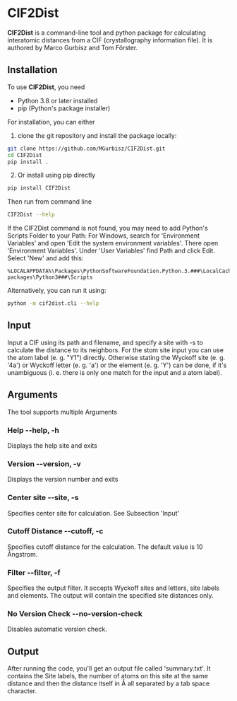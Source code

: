 # CIF2Dist

**CIF2Dist** is a command-line tool and python package for calculating interatomic distances from a CIF (crystallography information file). It is authored by Marco Gurbisz and Tom Förster.

## Installation
To use **CIF2Dist**, you need
- Python 3.8 or later installed
- pip (Python's package installer)

For installation, you can either 
1. clone the git repository and install the package locally:
```bash
git clone https://github.com/MGurbisz/CIF2Dist.git
cd CIF2Dist
pip install .
```
2. Or install using pip directly
```bash
pip install CIF2Dist
```
Then run from command line
```bash
CIF2Dist --help
```
If the CIF2Dist command is not found, you may need to add Python's Scripts Folder to your Path:
For Windows, search for 'Environment Variables' and open 'Edit the system environment variables'. There open 'Environment Variables'. Under 'User Variables' find Path and click Edit. Select 'New' and add this:
```
%LOCALAPPDATA%\Packages\PythonSoftwareFoundation.Python.3.###\LocalCache\local-packages\Python3###\Scripts
```
Alternatively, you can run it using:
```bash
python -m cif2dist.cli --help
```
## Input
Input a CIF using its path and filename, and specify a site with -s to calculate the distance to its neighbors. For the stom site input you can use the atom label (e. g. "Y1") directly. Otherwise stating the Wyckoff site (e. g. '4a') or Wyckoff letter (e. g. 'a') or the element (e. g. 'Y') can be done, if it's unambiguous (i. e. there is only one match for the input and a atom label). 
## Arguments
The tool supports multiple Arguments
### Help --help, -h
Displays the help site and exits
### Version --version, -v
Displays the version number and exits
### Center site --site, -s
Specifies center site for calculation. See Subsection 'Input'
### Cutoff Distance --cutoff, -c
Specifies cutoff distance for the calculation. The default value is 10 Ångstrom.
### Filter --filter, -f
Specifies the output filter. It accepts Wyckoff sites and letters, site labels and elements. The output will contain the specified site distances only.
### No Version Check --no-version-check
Disables automatic version check.
## Output
 After running the code, you'll get an output file called 'summary.txt'. It contains the Site labels, the number of atoms on this site at the same distance and then the distance itself in Å all separated by a tab space character.